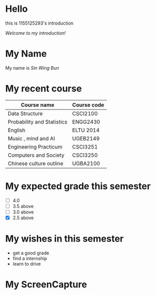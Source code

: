 
# Hello

this is 1155125293's introduction

*Welcome to my introduction!*

# My Name

My name is _Sin Wing Bun_

# My recent course


Course name | Course code
----------- | -----------
Data Structure | CSCI2100
Probability and Statistics | ENGG2430
English | ELTU 2014
Music , mind and AI | UGEB2149
Engineering Practicum | CSCI3251
Computers and Society | CSCI3250
Chinese culture outline | UGBA2100

# My expected grade this semester
- [ ] 4.0
- [ ] 3.5 above
- [ ] 3.0 above
- [x] 2.5 above

# My wishes in this semester
* get a good grade
* find a internship
* learn to drive

# My ScreenCapture
